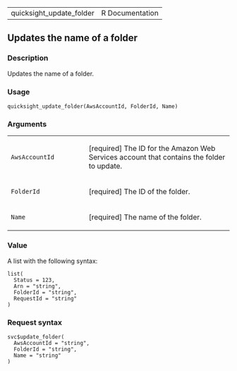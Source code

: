 <table style="width: 100%;">
<tbody>
<tr class="odd">
<td>quicksight_update_folder</td>
<td style="text-align: right;">R Documentation</td>
</tr>
</tbody>
</table>

## Updates the name of a folder

### Description

Updates the name of a folder.

### Usage

    quicksight_update_folder(AwsAccountId, FolderId, Name)

### Arguments

<table>
<colgroup>
<col style="width: 35%" />
<col style="width: 65%" />
</colgroup>
<tbody>
<tr class="odd">
<td><code
id="quicksight_update_folder_:_AwsAccountId">AwsAccountId</code></td>
<td><p>[required] The ID for the Amazon Web Services account that
contains the folder to update.</p></td>
</tr>
<tr class="even">
<td><code id="quicksight_update_folder_:_FolderId">FolderId</code></td>
<td><p>[required] The ID of the folder.</p></td>
</tr>
<tr class="odd">
<td><code id="quicksight_update_folder_:_Name">Name</code></td>
<td><p>[required] The name of the folder.</p></td>
</tr>
</tbody>
</table>

### Value

A list with the following syntax:

    list(
      Status = 123,
      Arn = "string",
      FolderId = "string",
      RequestId = "string"
    )

### Request syntax

    svc$update_folder(
      AwsAccountId = "string",
      FolderId = "string",
      Name = "string"
    )
